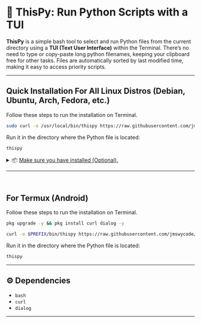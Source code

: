 # 🐍 ThisPy: Run Python Scripts with a TUI

**ThisPy** is a simple bash tool to select and run Python files from the current directory using a **TUI (Text User Interface)** within the Terminal.
There’s no need to type or copy-paste long python filenames, keeping your clipboard free for other tasks.
Files are automatically sorted by last modified time, making it easy to access priority scripts.

---
## Quick Installation For All Linux Distros (Debian, Ubuntu, Arch, Fedora, etc.)
Follow these steps to run the installation on Terminal.

```bash
sudo curl -o /usr/local/bin/thispy https://raw.githubusercontent.com/jmswycode/thispy/main/thispy.sh && sudo chmod +x /usr/local/bin/thispy
```

Run it in the directory where the Python file is located:

```bash
thispy
```
<details>
<summary>📦 <ins>Make sure you have installed (Optional).<ins></summary>
  
#### Debian/Ubuntu
```bash
sudo apt install curl dialog
```

#### Fedora/RHEL
```bash
sudo dnf install curl dialog
```

#### Arch Linux/Manjaro
```bash
sudo pacman -S curl dialog
```

#### OpenSUSE
```bash
sudo zypper install curl dialog
```

</details>

---
&nbsp;

## For Termux (Android)
Follow these steps to run the installation on Terminal.

```bash
pkg upgrade -y && pkg install curl dialog -y
```

```bash
curl -o $PREFIX/bin/thispy https://raw.githubusercontent.com/jmswycode/thispy/main/thispy.sh && chmod +x $PREFIX/bin/thispy
```

Run it in the directory where the Python file is located:

```bash
thispy
```

---
## ⚙️ Dependencies

* `bash`
* `curl`
* `dialog`
---
